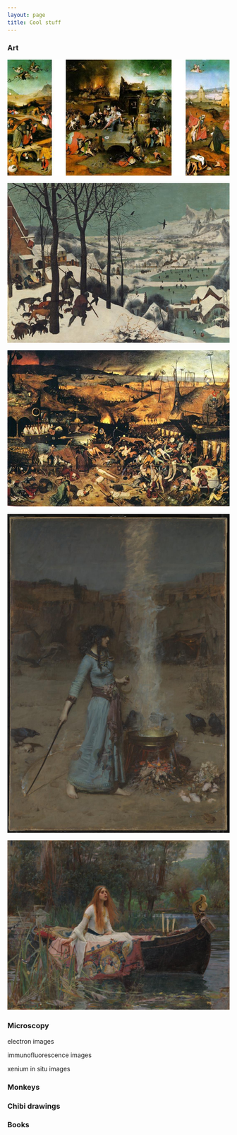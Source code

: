 ```yaml
---
layout: page
title: Cool stuff
---
```

### Art
![Bosch The Temptation of St.Anthony](/images/Bosch-triptych-the-temptation-of-st-anthony.jpg)

![Brueghel Hunters in the Snow](/images/Brueghel_hunters_in_the_snow.jpg)


![Brueghel/Bosch? The Triumph of Death](/images/Brueghel-the-triumph-of-death.jpg)


![Waterhouse Magic Circle](/images/john_waterhouse_magic_circle.jpg)


![Waterhouse The Lday of Shalott](/images/john_waterhouse_lady_of_shalott.jpg)


### Microscopy
electron images


immunofluorescence images


xenium in situ images

### Monkeys

### Chibi drawings

### Books

